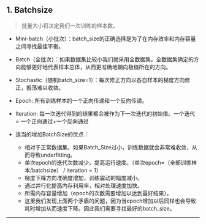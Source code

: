 ## 1. Batchsize
> 批量大小将决定我们一次训练的样本数。

- Mini-batch（小批次）：batch_size的正确选择是为了在内存效率和内存容量之间寻找最佳平衡。
- Batch（全批次）：如果数据集比较小我们就采用全数据集。全数据集确定的方向能够更好地代表样本总体，从而更准确地朝向极值所在的方向。
- Stochastic（随机batch_size=1）：每次修正方向以各自样本的梯度方向修正，振荡难以收敛。
- Epoch: 所有训练样本的一个正向传递和一个反向传递。
- Iteration: 每一次迭代得到的结果都会被作为下一次迭代的初始值。一个迭代 = 一个正向通过+一个反向通过

- 适当的增加BatchSize的优点：
    - 相对于正常数据集，如果Batch_Size过小，训练数据就会非常难收敛，从而导致underfitting。
    - 单次epoch的迭代次数减少，提高运行速度。（单次epoch=（全部训练样本/batchsize） / iteration = 1）
    - 梯度下降方向准确度增加，训练震动的幅度减小。
    - 通过并行化提高内存利用率，相对处理速度加快。
    - 所需内存容量增加（epoch的次数需要增加以达到最好结果）。
    - 这里我们发现上面两个矛盾的问题，因为当epoch增加以后同样也会导致耗时增加从而速度下降。因此我们需要寻找最好的batch_size。

---

